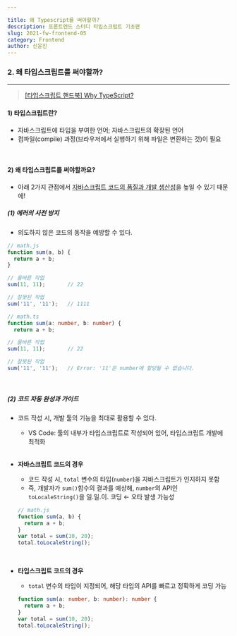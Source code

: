 ```yaml
---

title: 왜 Typescript를 써야할까?
description: 프론트엔드 스터디 타입스크립트 기초편
slug: 2021-fw-frontend-05
category: Frontend
author: 신윤진
---
```




### 2. 왜 타입스크립트를 써야할까?

---

> [[타입스크립트 핸드북] Why TypeScript?](https://joshua1988.github.io/ts/why-ts.html#%ED%83%80%EC%9E%85%EC%8A%A4%ED%81%AC%EB%A6%BD%ED%8A%B8%EB%9E%80)

#### 1) 타입스크립트란?

- 자바스크립트에 타입을 부여한 언어; 자바스크립트의 확장된 언어
- 컴파일(compile) 과정(브라우저에서 실행하기 위해 파일은 변환하는 것)이 필요

<br>

#### 2) 왜 타입스크립트를 써야할까요?

- 아래 2가지 관점에서 <u>자바스크립트 코드의 품질과 개발 생산성</u>을 높일 수 있기 때문에!

##### (1) 에러의 사전 방지

- 의도하지 않은 코드의 동작을 예방할 수 있다.

```javascript
// math.js
function sum(a, b) {
  return a + b;
}

// 올바른 작업
sum(11, 11);       // 22

// 잘못된 작업
sum('11', '11');   // 1111
```

```typescript
// math.ts
function sum(a: number, b: number) {
  return a + b;

// 올바른 작업
sum(11, 11);       // 22

// 잘못된 작업
sum('11', '11');   // Error: '11'은 number에 할당될 수 없습니다.
```

<br>

##### (2) 코드 자동 완성과 가이드

- 코드 작성 시, 개발 툴의 기능을 최대로 활용할 수 있다.

  - VS Code: 툴의 내부가 타입스크립트로 작성되어 있어, 타입스크립트 개발에 최적화

  <br>

- **자바스크립트 코드의 경우**

  - 코드 작성 시, `total` 변수의 타입(`number`)을 자바스크립트가 인지하지 못함
  - 즉, 개발자가 `sum()`함수의 결과를 예상해, `number`의 API인 `toLocaleString()`을 일.일.이. 코딩 ← 오타 발생 가능성

  ```javascript
  // math.js
  function sum(a, b) {
    return a + b;
  }
  var total = sum(10, 20);
  total.toLocaleString();
  ```

  <br>

- **타입스크립트 코드의 경우**

  - `total` 변수의 타입이 지정되어, 해당 타입의 API를 빠르고 정확하게 코딩 가능

  ```typescript
  function sum(a: number, b: number): number {
    return a + b;
  }
  var total = sum(10, 20);
  total.toLocaleString();

<br>

